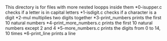 This directory is for files with more nested loopps inside them
*0-isupper.c checks if a letter is in capital letters
*1-isdigit.c checks if a character is a digit
*2-mul multiplies two digits together
*3-print_numbers prints the first 10 natural numbers
*4-print_more_numbers.c prints the first 10 natural numbers except 2 and 4
*5-more_numbers.c prints the digits from 0 to 14, 10 times
*6-print_line prints a line
